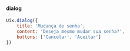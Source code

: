 #### dialog 

```javascript
Uix.dialog({
	title: 'Mudança de senha', 
	content: 'Deseja mesmo mudar sua senha?',
	buttons: ['Cancelar', 'Aceitar']
})
```